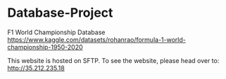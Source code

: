 # Database-Project

F1 World Championship Database
https://www.kaggle.com/datasets/rohanrao/formula-1-world-championship-1950-2020

This website is hosted on SFTP.
To see the website, please head over to: http://35.212.235.18